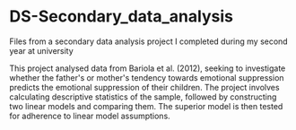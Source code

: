 # DS-Secondary_data_analysis
Files from a secondary data analysis project I completed during my second year at university

This project analysed data from Bariola et al. (2012), seeking to investigate whether the father's or mother's tendency towards emotional suppression predicts the emotional suppression of their children. The project involves calculating descriptive statistics of the sample, followed by constructing two linear models and comparing them. The superior model is then tested for adherence to linear model assumptions.
